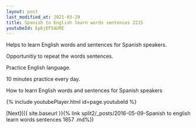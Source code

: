 ```yaml
---
layout: post
last_modified_at: 2021-03-29
title: Spanish to English learn words sentences 2215 
youtubeId: Ep6jEF5AURE
---
```

 
 
Helps to learn English words and sentences for Spanish speakers.

Opportunitiy to repeat the words sentences. 

Practice English language. 
 
10 minutes practice every day. 
 
How to learn English words and sentences for Spanish speakers 
 
{% include youtubePlayer.html id=page.youtubeId %}
 
 
[Next]({{ site.baseurl }}{% link  split2/_posts/2016-05-09-Spanish to english learn words sentences 1857 .md%})
 
